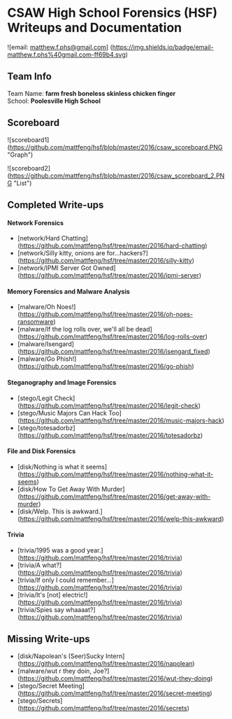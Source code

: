 # CSAW High School Forensics (HSF) Writeups and Documentation

![email: matthew.f.phs@gmail.com] (https://img.shields.io/badge/email-matthew.f.phs%40gmail.com-ff69b4.svg)

## Team Info
Team Name: **farm fresh boneless skinless chicken finger** <br />
School: **Poolesville High School** <br />

## Scoreboard

![scoreboard1] (https://github.com/mattfeng/hsf/blob/master/2016/csaw_scoreboard.PNG "Graph")

![scoreboard2] (https://github.com/mattfeng/hsf/blob/master/2016/csaw_scoreboard_2.PNG "List")

## Completed Write-ups

#### Network Forensics
* [network/Hard Chatting] (https://github.com/mattfeng/hsf/tree/master/2016/hard-chatting)
* [network/Silly kitty, onions are for...hackers?] (https://github.com/mattfeng/hsf/tree/master/2016/silly-kitty)
* [network/IPMI Server Got Owned] (https://github.com/mattfeng/hsf/tree/master/2016/ipmi-server)

#### Memory Forensics and Malware Analysis
* [malware/Oh Noes!] (https://github.com/mattfeng/hsf/tree/master/2016/oh-noes-ransomware)
* [malware/If the log rolls over, we'll all be dead] (https://github.com/mattfeng/hsf/tree/master/2016/log-rolls-over)
* [malware/Isengard] (https://github.com/mattfeng/hsf/tree/master/2016/isengard_fixed)
* [malware/Go Phish!] (https://github.com/mattfeng/hsf/tree/master/2016/go-phish)

#### Steganography and Image Forensics
* [stego/Legit Check] (https://github.com/mattfeng/hsf/tree/master/2016/legit-check)
* [stego/Music Majors Can Hack Too] (https://github.com/mattfeng/hsf/tree/master/2016/music-majors-hack)
* [stego/totesadorbz] (https://github.com/mattfeng/hsf/tree/master/2016/totesadorbz)

#### File and Disk Forensics
* [disk/Nothing is what it seems] (https://github.com/mattfeng/hsf/tree/master/2016/nothing-what-it-seems) 
* [disk/How To Get Away With Murder] (https://github.com/mattfeng/hsf/tree/master/2016/get-away-with-murder)
* [disk/Welp. This is awkward.] (https://github.com/mattfeng/hsf/tree/master/2016/welp-this-awkward)

#### Trivia
* [trivia/1995 was a good year.] (https://github.com/mattfeng/hsf/tree/master/2016/trivia)
* [trivia/A what?] (https://github.com/mattfeng/hsf/tree/master/2016/trivia)
* [trivia/If only I could remember...] (https://github.com/mattfeng/hsf/tree/master/2016/trivia)
* [trivia/It's [not] electric!] (https://github.com/mattfeng/hsf/tree/master/2016/trivia)
* [trivia/Spies say whaaaat?] (https://github.com/mattfeng/hsf/tree/master/2016/trivia)

## Missing Write-ups
* [disk/Napolean's (Seer)Sucky Intern] (https://github.com/mattfeng/hsf/tree/master/2016/napolean)
* [malware/wut r they doin, Joe?] (https://github.com/mattfeng/hsf/tree/master/2016/wut-they-doing)
* [stego/Secret Meeting] (https://github.com/mattfeng/hsf/tree/master/2016/secret-meeting)
* [stego/Secrets] (https://github.com/mattfeng/hsf/tree/master/2016/secrets)
